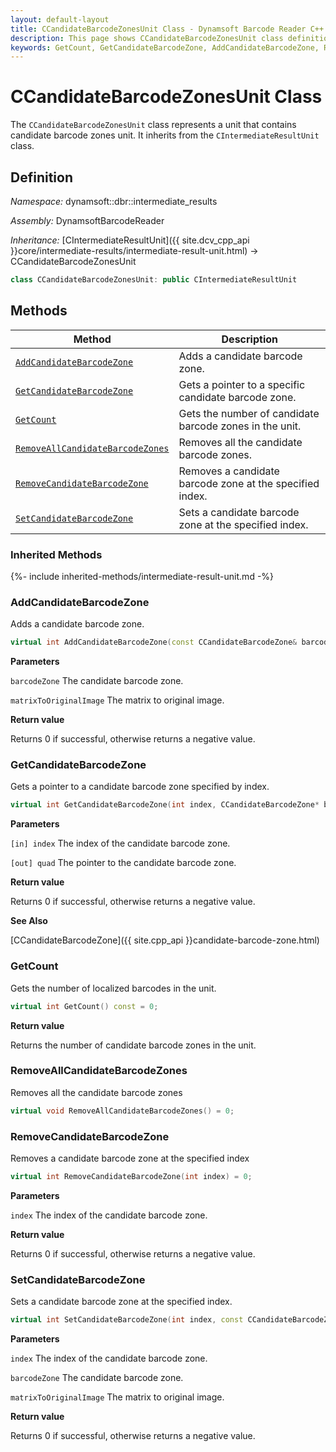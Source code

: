 ```yaml
---
layout: default-layout
title: CCandidateBarcodeZonesUnit Class - Dynamsoft Barcode Reader C++ Edition API Reference
description: This page shows CCandidateBarcodeZonesUnit class definition of Dynamsoft Barcode Reader SDK C++ Edition.
keywords: GetCount, GetCandidateBarcodeZone, AddCandidateBarcodeZone, RemoveAllCandidateBarcodeZones, RemoveCandidateBarcodeZone, SetCandidateBarcodeZone, CCandidateBarcodeZonesUnit, api reference
---
```

# CCandidateBarcodeZonesUnit Class

The `CCandidateBarcodeZonesUnit` class represents a unit that contains candidate barcode zones unit. It inherits from the `CIntermediateResultUnit` class.

## Definition

*Namespace:* dynamsoft::dbr::intermediate_results

*Assembly:* DynamsoftBarcodeReader

*Inheritance:* [CIntermediateResultUnit]({{ site.dcv_cpp_api }}core/intermediate-results/intermediate-result-unit.html) -> CCandidateBarcodeZonesUnit

```cpp
class CCandidateBarcodeZonesUnit: public CIntermediateResultUnit
```

## Methods

| Method                            | Description |
|-----------------------------------|-------------|
| [`AddCandidateBarcodeZone`](#addcandidatebarcodezone)           | Adds a candidate barcode zone.|
| [`GetCandidateBarcodeZone`](#getcandidatebarcodezone)           | Gets a pointer to a specific candidate barcode zone.|
| [`GetCount`](#getcount)           | Gets the number of candidate barcode zones in the unit.|
| [`RemoveAllCandidateBarcodeZones`](#removeallcandidatebarcodezones)           | Removes all the candidate barcode zones.|
| [`RemoveCandidateBarcodeZone`](#removecandidatebarcodezone)           | Removes a candidate barcode zone at the specified index.|
| [`SetCandidateBarcodeZone`](#setcandidatebarcodezone)           | Sets a candidate barcode zone at the specified index.|

### Inherited Methods

{%- include inherited-methods/intermediate-result-unit.md -%}

### AddCandidateBarcodeZone

Adds a candidate barcode zone.

```cpp
virtual int AddCandidateBarcodeZone(const CCandidateBarcodeZone& barcodeZone, const double matrixToOriginalImage[9] = IDENTITY_MATRIX) = 0;
```

**Parameters**

`barcodeZone` The candidate barcode zone.

`matrixToOriginalImage` The matrix to original image.

**Return value**

Returns 0 if successful, otherwise returns a negative value.

### GetCandidateBarcodeZone

Gets a pointer to a candidate barcode zone specified by index.

```cpp
virtual int GetCandidateBarcodeZone(int index, CCandidateBarcodeZone* barcodeZone) const = 0;
```

**Parameters**

`[in] index` The index of the candidate barcode zone.

`[out] quad` The pointer to the candidate barcode zone.

**Return value**

Returns 0 if successful, otherwise returns a negative value.

**See Also**

[CCandidateBarcodeZone]({{ site.cpp_api }}candidate-barcode-zone.html)

### GetCount

Gets the number of localized barcodes in the unit.

```cpp
virtual int GetCount() const = 0;
```

**Return value**

Returns the number of candidate barcode zones in the unit.



### RemoveAllCandidateBarcodeZones

Removes all the candidate barcode zones

```cpp
virtual void RemoveAllCandidateBarcodeZones() = 0;
```

### RemoveCandidateBarcodeZone

Removes a candidate barcode zone at the specified index

```cpp
virtual int RemoveCandidateBarcodeZone(int index) = 0;
```

**Parameters**

`index` The index of the candidate barcode zone.

**Return value**

Returns 0 if successful, otherwise returns a negative value.

### SetCandidateBarcodeZone

Sets a candidate barcode zone at the specified index.

```cpp
virtual int SetCandidateBarcodeZone(int index, const CCandidateBarcodeZone& barcodeZone, const double matrixToOriginalImage[9] = IDENTITY_MATRIX) = 0;
```

**Parameters**

`index` The index of the candidate barcode zone.

`barcodeZone` The candidate barcode zone.

`matrixToOriginalImage` The matrix to original image.

**Return value**

Returns 0 if successful, otherwise returns a negative value.
